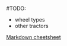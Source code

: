 #TODO:
- wheel types
- other tractors

[Markdown cheetsheet](https://github.com/adam-p/markdown-here/wiki/Markdown-Cheatsheet)